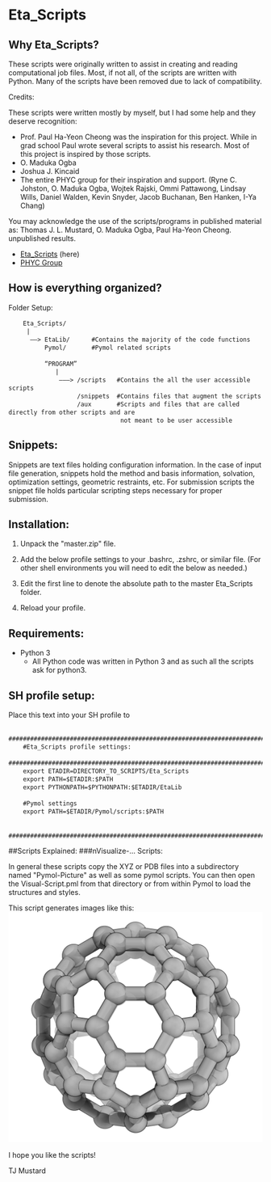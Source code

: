Eta_Scripts
======

## Why Eta_Scripts?

These scripts were originally written to assist in creating and reading computational job files. Most, if not all, of the scripts are written with Python. Many of the scripts have been removed due to lack of compatibility.

Credits:

These scripts were written mostly by myself, but I had some help and they deserve recognition:

* Prof. Paul Ha-Yeon Cheong was the inspiration for this project. While in grad school Paul wrote several scripts to assist his research. Most of this project is inspired by those scripts.
* O. Maduka Ogba
* Joshua J. Kincaid
* The entire PHYC group for their inspiration and support. (Ryne C. Johston, O. Maduka Ogba, Wojtek Rajski, Ommi Pattawong, Lindsay Wills, Daniel Walden, Kevin Snyder, Jacob Buchanan, Ben Hanken, I-Ya Chang)

You may acknowledge the use of the scripts/programs in published material as:
Thomas J. L. Mustard, O. Maduka Ogba, Paul Ha-Yeon Cheong. unpublished results.

* [Eta_Scripts](http://github.com/tjmustard/Eta_Scripts) (here)
* [PHYC Group](http://phyc.chem.oregonstate.edu/)


## How is everything organized?
Folder Setup:
```
    Eta_Scripts/
     |
      ——> EtaLib/      #Contains the majority of the code functions
          Pymol/       #Pymol related scripts
          
          “PROGRAM”
             |
              ———> /scripts   #Contains the all the user accessible scripts
                   /snippets  #Contains files that augment the scripts
                   /aux       #Scripts and files that are called directly from other scripts and are
                               not meant to be user accessible
```

## Snippets:

Snippets are text files holding configuration information. In the case of input file generation, snippets hold the method and basis information, solvation, optimization settings, geometric restraints, etc. For submission scripts the snippet file holds particular scripting steps necessary for proper submission.



## Installation:

1. Unpack the "master.zip" file.
 
2. Add the below profile settings to your .bashrc, .zshrc, or similar file. (For other shell environments you will need to edit the below as needed.)

3. Edit the first line to denote the absolute path to the master Eta_Scripts folder.

4. Reload your profile.

## Requirements:
* Python 3
  * All Python code was written in Python 3 and as such all the scripts ask for python3.

## SH profile setup:
Place this text into your SH profile to
```
    ################################################################################
    #Eta_Scripts profile settings:
    ################################################################################
    export ETADIR=DIRECTORY_TO_SCRIPTS/Eta_Scripts
    export PATH=$ETADIR:$PATH
    export PYTHONPATH=$PYTHONPATH:$ETADIR/EtaLib
    
    #Pymol settings
    export PATH=$ETADIR/Pymol/scripts:$PATH
    
    ################################################################################
```

##Scripts Explained:
###nVisualize-... Scripts:

In general these scripts copy the XYZ or PDB files into a subdirectory named "Pymol-Picture" as well as some pymol scripts. You can then open the Visual-Script.pml from that directory or from within Pymol to load the structures and styles.

This script generates images like this:
![C60](/Pymol/Example/c_60.png)

I hope you like the scripts!

TJ Mustard

